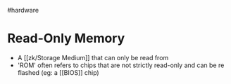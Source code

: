 #hardware 
# Read-Only Memory

- A [[zk/Storage Medium]] that can only be read from
- 'ROM' often refers to chips that are not strictly read-only and can be re flashed (eg: a [[BIOS]] chip)